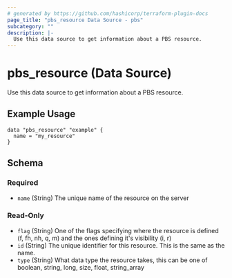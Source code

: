 ```yaml
---
# generated by https://github.com/hashicorp/terraform-plugin-docs
page_title: "pbs_resource Data Source - pbs"
subcategory: ""
description: |-
  Use this data source to get information about a PBS resource.
---
```


# pbs_resource (Data Source)

Use this data source to get information about a PBS resource.

## Example Usage
```hcl
data "pbs_resource" "example" {
  name = "my_resource"
}
```

<!-- schema generated by tfplugindocs -->
## Schema

### Required

- `name` (String) The unique name of the resource on the server

### Read-Only

- `flag` (String) One of the flags specifying where the resource is defined (f, fh, nh, q, m) and the ones defining it's visibility (i, r)
- `id` (String) The unique identifier for this resource. This is the same as the name.
- `type` (String) What data type the resource takes, this can be one of boolean, string, long, size, float, string_array
